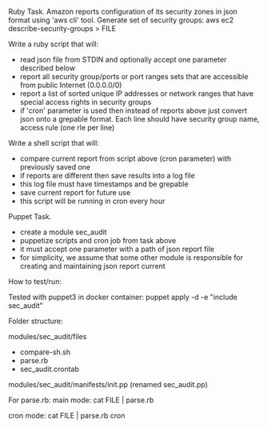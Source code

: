 Ruby Task.
Amazon reports configuration of its security zones in json format using 'aws cli' tool.
Generate set of security groups: aws ec2 describe-security-groups > FILE

Write a ruby script that will:
* read json file from STDIN and optionally accept one parameter described below
* report all security group/ports or port ranges sets that are accessible from public Internet (0.0.0.0/0)
* report a list of sorted unique IP addresses or network ranges that have special access rights in security groups
* if 'cron' parameter is used then instead of reports above just convert json onto a grepable format. Each line should have security group name, access rule (one rle per line)

Write a shell script that will:
* compare current report from script above (cron parameter) with previously saved one
* if reports are different then save results into a log file
* this log file must have timestamps and be grepable
* save current report for future use
* this script will be running in cron every hour

Puppet Task.
* create a module sec_audit
* puppetize scripts and cron job from task above
* it must accept one parameter with a path of json report file
* for simplicity, we assume that some other module is responsible for creating and maintaining json report current


How to test/run:

Tested with puppet3 in docker container:
puppet apply -d -e "include sec_audit"

Folder structure:

modules/sec_audit/files
 - compare-sh.sh
 - parse.rb
 - sec_audit.crontab

modules/sec_audit/manifests/init.pp (renamed sec_audit.pp)

For parse.rb:
main mode:
cat FILE | parse.rb

cron mode:
cat FILE | parse.rb cron